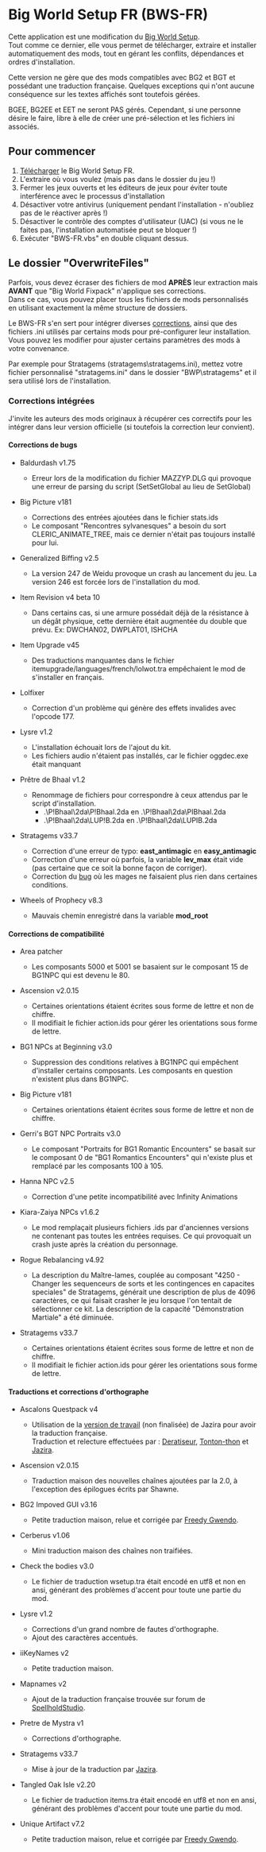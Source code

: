 # Big World Setup FR (BWS-FR)

Cette application est une modification du [Big World Setup](<https://github.com/BigWorldSetup/BigWorldSetup>).  
Tout comme ce dernier, elle vous permet de télécharger, extraire et installer automatiquement des mods, tout en gérant les conflits, dépendances et ordres d'installation.

Cette version ne gère que des mods compatibles avec BG2 et BGT et possédant une traduction française. Quelques exceptions qui n'ont aucune conséquence sur les textes affichés sont toutefois gérées.

BGEE, BG2EE et EET ne seront PAS gérés.
Cependant, si une personne désire le faire, libre à elle de créer une pré-sélection et les fichiers ini associés.

## Pour commencer

1. [Télécharger](<https://github.com/Selphira/BigWorldSetupFR/archive/master.zip>) le Big World Setup FR.
2. L'extraire où vous voulez (mais pas dans le dossier du jeu !)
3. Fermer les jeux ouverts et les éditeurs de jeux pour éviter toute interférence avec le processus d'installation
4. Désactiver votre antivirus (uniquement pendant l'installation - n'oubliez pas de le réactiver après !)
5. Désactiver le contrôle des comptes d'utilisateur (UAC) (si vous ne le faites pas, l'installation automatisée peut se bloquer !)
6. Exécuter "BWS-FR.vbs" en double cliquant dessus.

## Le dossier "OverwriteFiles"
Parfois, vous devez écraser des fichiers de mod **APRÈS** leur extraction mais **AVANT** que "Big World Fixpack" n'applique ses corrections.  
Dans ce cas, vous pouvez placer tous les fichiers de mods personnalisés en utilisant exactement la même structure de dossiers.

Le BWS-FR s'en sert pour intégrer diverses [corrections](#corrections), ainsi que des fichiers .ini utilisés par certains mods pour pré-configurer leur installation.  
Vous pouvez les modifier pour ajuster certains paramètres des mods à votre convenance. 

Par exemple pour Stratagems (stratagems\stratagems.ini), mettez votre fichier personnalisé "stratagems.ini" dans le dossier "BWP\stratagems" et il sera utilisé lors de l'installation.

### <a name="corrections"></a>Corrections intégrées

J'invite les auteurs des mods originaux à récupérer ces correctifs pour les intégrer dans leur version officielle (si toutefois la correction leur convient).

#### Corrections de bugs
- Baldurdash v1.75
  - Erreur lors de la modification du fichier MAZZYP.DLG qui provoque une erreur de parsing du script (SetSetGlobal au lieu de SetGlobal)

- Big Picture v181
  - Corrections des entrées ajoutées dans le fichier stats.ids
  - Le composant "Rencontres sylvanesques" a besoin du sort CLERIC_ANIMATE_TREE, mais ce dernier n'était pas toujours installé pour lui.
  
- Generalized Biffing v2.5
  - La version 247 de Weidu provoque un crash au lancement du jeu. La version 246 est forcée lors de l'installation du mod.

- Item Revision v4 beta 10
  - Dans certains cas, si une armure possédait déjà de la résistance à un dégât physique, cette dernière était augmentée du double que prévu.
    Ex: DWCHAN02, DWPLAT01, ISHCHA

- Item Upgrade v45
  - Des traductions manquantes dans le fichier itemupgrade/languages/french/lolwot.tra empêchaient le mod de s'installer en français.
  
- Lolfixer
  - Correction d'un problème qui génère des effets invalides avec l'opcode 177.
  
- Lysre v1.2
  - L'installation échouait lors de l'ajout du kit.
  - Les fichiers audio n'étaient pas installés, car le fichier oggdec.exe était manquant

- Prêtre de Bhaal v1.2
  - Renommage de fichiers pour correspondre à ceux attendus par le script d'installation.
    - .\P!Bhaal\2da\P!Bhaal.2da en .\P!Bhaal\2da\PIBhaal.2da
    - .\P!Bhaal\2da\LUP!B.2da en .\P!Bhaal\2da\LUPIB.2da

- Stratagems v33.7
  - Correction d'une erreur de typo: **east_antimagic** en **easy_antimagic**
  - Correction d'une erreur où parfois, la variable **lev_max** était vide (pas certaine que ce soit la bonne façon de corriger).
  - Correction du [bug](<https://www.gibberlings3.net/forums/topic/31468-sword-coast-stratagems-v33-now-available/?do=findComment&comment=293929>) où les mages ne faisaient plus rien dans certaines conditions.

- Wheels of Prophecy v8.3
  - Mauvais chemin enregistré dans la variable **mod_root**
  
#### Corrections de compatibilité
- Area patcher
  - Les composants 5000 et 5001 se basaient sur le composant 15 de BG1NPC qui est devenu le 80.

- Ascension v2.0.15
  - Certaines orientations étaient écrites sous forme de lettre et non de chiffre.
  - Il modifiait le fichier action.ids pour gérer les orientations sous forme de lettre.
  
- BG1 NPCs at Beginning v3.0
  - Suppression des conditions relatives à BG1NPC qui empêchent d'installer certains composants. Les composants en question n'existent plus dans BG1NPC.
  
- Big Picture v181
  - Certaines orientations étaient écrites sous forme de lettre et non de chiffre. 
  
- Gerri's BGT NPC Portraits v3.0
  - Le composant "Portraits for BG1 Romantic Encounters" se basait sur le composant 0 de "BG1 Romantics Encounters" qui n'existe plus et remplacé par les composants 100 à 105.
  
- Hanna NPC v2.5
  - Correction d'une petite incompatibilité avec Infinity Animations
  
- Kiara-Zaiya NPCs v1.6.2
  - Le mod remplaçait plusieurs fichiers .ids par d'anciennes versions ne contenant pas toutes les entrées requises.
    Ce qui provoquait un crash juste après la création du personnage.
     
- Rogue Rebalancing v4.92
  - La description du Maître-lames, couplée au composant "4250 - Changer les sequenceurs de sorts et les contingences en capacites speciales" de Stratagems, générait une description de plus de 4096 caractères, ce qui faisait crasher le jeu lorsque l'on tentait de sélectionner ce kit.
    La description de la capacité "Démonstration Martiale" a été diminuée.
    
- Stratagems v33.7
  - Certaines orientations étaient écrites sous forme de lettre et non de chiffre. 
  - Il modifiait le fichier action.ids pour gérer les orientations sous forme de lettre.
  
#### Traductions et corrections d'orthographe

- Ascalons Questpack v4
  - Utilisation de la [version de travail](<https://github.com/Jazira33/AC_QUEST>) (non finalisée) de Jazira pour avoir la traduction française.  
    Traduction et relecture effectuées par : [Deratiseur](https://www.baldursgateworld.fr/lacouronne/members/deratiseur.html), [Tonton-thon](https://www.baldursgateworld.fr/lacouronne/members/tonton-thon.html) et [Jazira](https://www.baldursgateworld.fr/lacouronne/members/jazira.html).

- Ascension v2.0.15
  - Traduction maison des nouvelles chaînes ajoutées par la 2.0, à l'exception des épilogues écrits par Shawne.

- BG2 Impoved GUI v3.16
  - Petite traduction maison, relue et corrigée par [Freedy Gwendo](https://www.baldursgateworld.fr/lacouronne/members/freddy_gwendo.html).
  
- Cerberus v1.06
  - Mini traduction maison des chaînes non traifiées.

- Check the bodies v3.0
  - Le fichier de traduction wsetup.tra était encodé en utf8 et non en ansi, générant des problèmes d'accent pour toute une partie du mod.

- Lysre v1.2
  - Corrections d'un grand nombre de fautes d'orthographe.
  - Ajout des caractères accentués.

- iiKeyNames v2
  - Petite traduction maison.

- Mapnames v2
  - Ajout de la traduction française trouvée sur forum de [SpellholdStudio](<http://www.shsforums.net/topic/46634-sword-coast-map-labels/?p=545744>).

- Pretre de Mystra v1
  - Corrections d'orthographe.
  
- Stratagems v33.7
  - Mise à jour de la traduction par [Jazira](https://www.baldursgateworld.fr/lacouronne/members/jazira.html).
  
- Tangled Oak Isle v2.20
  - Le fichier de traduction items.tra était encodé en utf8 et non en ansi, générant des problèmes d'accent pour toute une partie du mod.

- Unique Artifact v7.2
  - Petite traduction maison, relue et corrigée par [Freedy Gwendo](https://www.baldursgateworld.fr/lacouronne/members/freddy_gwendo.html).